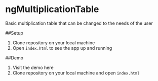 # ngMultiplicationTable

Basic multiplication table that can be changed to the needs of the user

##Setup

1. Clone repository on your local machine
2. Open `index.html` to see the app up and running

##Demo

1. Visit the demo here
2. Clone repository on your local machine and open `index.html`